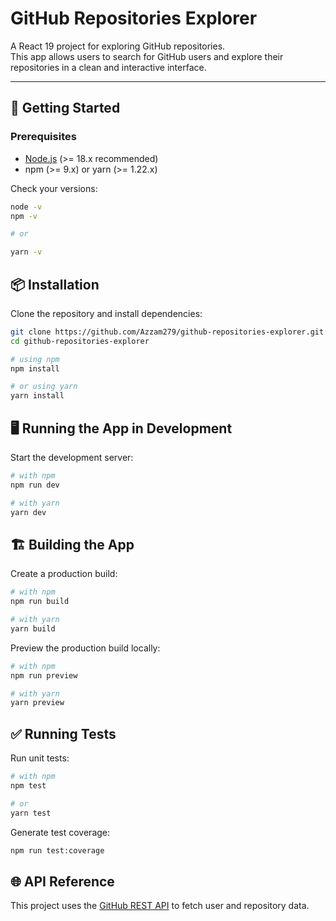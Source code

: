 # GitHub Repositories Explorer

A React 19 project for exploring GitHub repositories.  
This app allows users to search for GitHub users and explore their repositories in a clean and interactive interface.

---

## 🚀 Getting Started

### Prerequisites
- [Node.js](https://nodejs.org/) (>= 18.x recommended)
- npm (>= 9.x) or yarn (>= 1.22.x)

Check your versions:
```bash
node -v
npm -v

# or

yarn -v
```

## 📦 Installation

Clone the repository and install dependencies:
```bash
git clone https://github.com/Azzam279/github-repositories-explorer.git
cd github-repositories-explorer

# using npm
npm install

# or using yarn
yarn install
```

## 🖥️ Running the App in Development
Start the development server:
```bash
# with npm
npm run dev

# with yarn
yarn dev
```

## 🏗️ Building the App
Create a production build:
```bash
# with npm
npm run build

# with yarn
yarn build
```

Preview the production build locally:
```bash
# with npm
npm run preview

# with yarn
yarn preview
```

## ✅ Running Tests
Run unit tests:
```bash
# with npm
npm test

# or
yarn test
```

Generate test coverage:
```bash
npm run test:coverage
```

## 🌐 API Reference

This project uses the [GitHub REST API](https://developer.github.com/v3/) to fetch user and repository data.
